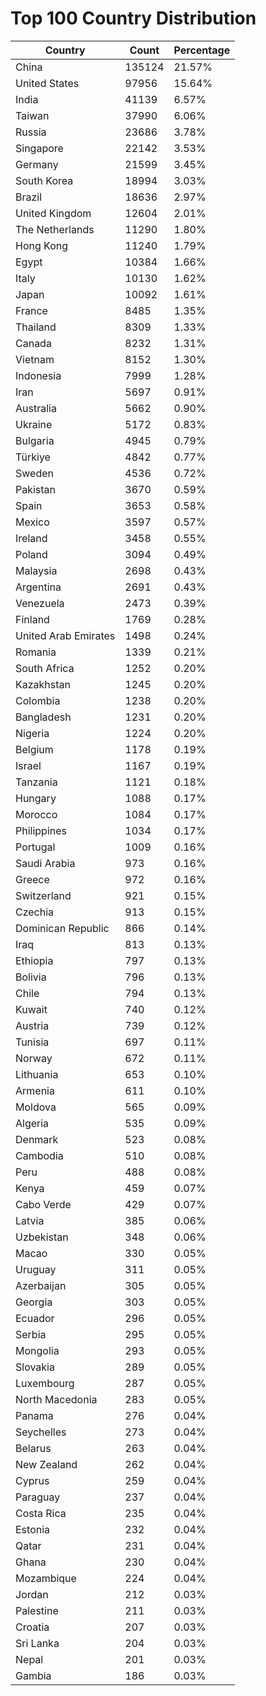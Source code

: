 # Top 100 Country Distribution
| Country | Count | Percentage |
|----|----|----|
| China | 135124 | 21.57% |
| United States | 97956 | 15.64% |
| India | 41139 | 6.57% |
| Taiwan | 37990 | 6.06% |
| Russia | 23686 | 3.78% |
| Singapore | 22142 | 3.53% |
| Germany | 21599 | 3.45% |
| South Korea | 18994 | 3.03% |
| Brazil | 18636 | 2.97% |
| United Kingdom | 12604 | 2.01% |
| The Netherlands | 11290 | 1.80% |
| Hong Kong | 11240 | 1.79% |
| Egypt | 10384 | 1.66% |
| Italy | 10130 | 1.62% |
| Japan | 10092 | 1.61% |
| France | 8485 | 1.35% |
| Thailand | 8309 | 1.33% |
| Canada | 8232 | 1.31% |
| Vietnam | 8152 | 1.30% |
| Indonesia | 7999 | 1.28% |
| Iran | 5697 | 0.91% |
| Australia | 5662 | 0.90% |
| Ukraine | 5172 | 0.83% |
| Bulgaria | 4945 | 0.79% |
| Türkiye | 4842 | 0.77% |
| Sweden | 4536 | 0.72% |
| Pakistan | 3670 | 0.59% |
| Spain | 3653 | 0.58% |
| Mexico | 3597 | 0.57% |
| Ireland | 3458 | 0.55% |
| Poland | 3094 | 0.49% |
| Malaysia | 2698 | 0.43% |
| Argentina | 2691 | 0.43% |
| Venezuela | 2473 | 0.39% |
| Finland | 1769 | 0.28% |
| United Arab Emirates | 1498 | 0.24% |
| Romania | 1339 | 0.21% |
| South Africa | 1252 | 0.20% |
| Kazakhstan | 1245 | 0.20% |
| Colombia | 1238 | 0.20% |
| Bangladesh | 1231 | 0.20% |
| Nigeria | 1224 | 0.20% |
| Belgium | 1178 | 0.19% |
| Israel | 1167 | 0.19% |
| Tanzania | 1121 | 0.18% |
| Hungary | 1088 | 0.17% |
| Morocco | 1084 | 0.17% |
| Philippines | 1034 | 0.17% |
| Portugal | 1009 | 0.16% |
| Saudi Arabia | 973 | 0.16% |
| Greece | 972 | 0.16% |
| Switzerland | 921 | 0.15% |
| Czechia | 913 | 0.15% |
| Dominican Republic | 866 | 0.14% |
| Iraq | 813 | 0.13% |
| Ethiopia | 797 | 0.13% |
| Bolivia | 796 | 0.13% |
| Chile | 794 | 0.13% |
| Kuwait | 740 | 0.12% |
| Austria | 739 | 0.12% |
| Tunisia | 697 | 0.11% |
| Norway | 672 | 0.11% |
| Lithuania | 653 | 0.10% |
| Armenia | 611 | 0.10% |
| Moldova | 565 | 0.09% |
| Algeria | 535 | 0.09% |
| Denmark | 523 | 0.08% |
| Cambodia | 510 | 0.08% |
| Peru | 488 | 0.08% |
| Kenya | 459 | 0.07% |
| Cabo Verde | 429 | 0.07% |
| Latvia | 385 | 0.06% |
| Uzbekistan | 348 | 0.06% |
| Macao | 330 | 0.05% |
| Uruguay | 311 | 0.05% |
| Azerbaijan | 305 | 0.05% |
| Georgia | 303 | 0.05% |
| Ecuador | 296 | 0.05% |
| Serbia | 295 | 0.05% |
| Mongolia | 293 | 0.05% |
| Slovakia | 289 | 0.05% |
| Luxembourg | 287 | 0.05% |
| North Macedonia | 283 | 0.05% |
| Panama | 276 | 0.04% |
| Seychelles | 273 | 0.04% |
| Belarus | 263 | 0.04% |
| New Zealand | 262 | 0.04% |
| Cyprus | 259 | 0.04% |
| Paraguay | 237 | 0.04% |
| Costa Rica | 235 | 0.04% |
| Estonia | 232 | 0.04% |
| Qatar | 231 | 0.04% |
| Ghana | 230 | 0.04% |
| Mozambique | 224 | 0.04% |
| Jordan | 212 | 0.03% |
| Palestine | 211 | 0.03% |
| Croatia | 207 | 0.03% |
| Sri Lanka | 204 | 0.03% |
| Nepal | 201 | 0.03% |
| Gambia | 186 | 0.03% |
